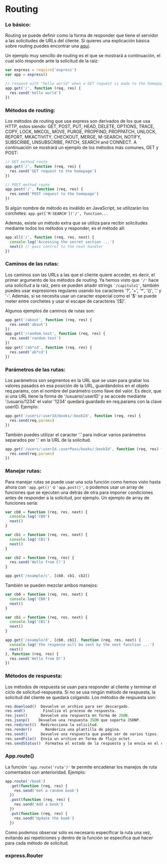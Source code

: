 # Routing

### Lo básico:
Routing se puede definir como la forma de responder que tiene el servidor a las solicitudes de URLs del cliente. Si quieres una explicación básica sobre routing puedes encontrar una [aquí](chapter2.md).

Un ejemplo muy sencillo de routing es el que se mostrará a continuación, el cual sólo responde ante la solicitud de la raíz:
```javascript
var express = require('express')
var app = express()

// respond with "hello world" when a GET request is made to the homepage
app.get('/', function (req, res) {
  res.send('hello world')
})
```

### Métodos de routing:
Los métodos de routing que usa express son derivados de los que usa HTTP, estos siendo: GET, POST, PUT, HEAD, DELETE, OPTIONS, TRACE, COPY, LOCK, MKCOL, MOVE, PURGE, PROPFIND, PROPPATCH, UNLOCK, REPORT, MKACTIVITY, CHECKOUT, MERGE, M-SEARCH, NOTIFY, SUBSCRIBE, UNSUBSCRIBE, PATCH, SEARCH and CONNECT.
A continuación se mostrará un ejemplo de los métodos más comunes, GET y POST:
```javascript
// GET method route
app.get('/', function (req, res) {
  res.send('GET request to the homepage')
})

// POST method route
app.post('/', function (req, res) {
  res.send('POST request to the homepage')
})
```
Si algún nombre de método es inválido en JavaScript, se utilizarán los corchetes: `app.get['M-SEARCH']('/', function...`

Además, existe un método extra que se utiliza para recibir solicitudes mediante todos los métodos y responder, es el método all:
```javascript
app.all('/', function (req, res, next) {
  console.log('Accessing the secret section ...')
  next() // pass control to the next handler
})
```

### Caminos de las rutas:
Los caminos son las URLs a las que el cliente quiere acceder, es decir, el primer argumento de los métodos de routing.
Ya hemos visto que `'/'` hace una solicitud a la raíz, pero se pueden añadir strings `'/capitulo1'`, también puedes usar expresiones regulares usando los caracteres '?', '+', '*', '()', '.' y '-'.
Además, si se necesita usar un caracter especial como el '$' se puede meter entre corchetes y usar el escape de caracteres '[\$]'.

Algunos ejemplos de caminos de rutas son:
```javascript
app.get('/about', function (req, res) {
  res.send('about')
})
app.get('/random.text', function (req, res) {
  res.send('random.text')
})
app.get('/ab*cd', function (req, res) {
  res.send('ab*cd')
})
```

### Parámetros de las rutas:
Los parámetros son segmentos en la URL que se usan para grabar los valores pasados en esa posición de la URL, guardándolos en el objeto req.params, con el nombre del parámetro como llave del valor. Es decir, que si una URL tiene la forma de '/usuario/:userID' y se accede mediante '/usuario/1234' el valor '1234' quedará guardado en req.params con la clave userID.
Ejemplo:
```javascript
app.get('/users/:userId/books/:bookId', function (req, res) {
  res.send(req.params)
})
```
También puedes utilizar el caracter '.' para indicar varios parámetros separados por '.' en la URL de la solicitud.
```javascript
app.get('/users/:userId.:userPass/books/:bookId', function (req, res) {
  res.send(req.params)
})
```

### Manejar rutas:
Para manejar rutas se puede usar una sola función como hemos visto hasta ahora con `'app.get()'` o `'app.post()'`, o podemos usar un array de funciones que se ejecuten una detrás de otra para imponer condiciones antes de responder a la solicitud, por ejemplo.
Un ejemplo de array de funciones sería:
```javascript
var cb0 = function (req, res, next) {
  console.log('CB0')
  next()
}

var cb1 = function (req, res, next) {
  console.log('CB1')
  next()
}

var cb2 = function (req, res) {
  res.send('Hello from C!')
}

app.get('/example/c', [cb0, cb1, cb2])
```
También se pueden mezclar ambos manejos:
```javascript
var cb0 = function (req, res, next) {
  console.log('CB0')
  next()
}

var cb1 = function (req, res, next) {
  console.log('CB1')
  next()
}

app.get('/example/d', [cb0, cb1], function (req, res, next) {
  console.log('the response will be sent by the next function ...')
  next()
}, function (req, res) {
  res.send('Hello from D!')
})
```

### Métodos de respuesta:
Los métodos de respuesta se usan para responder al cliente y terminar el ciclo de solicitud-respuesta. Si no se usa ningún método de respuesta, la solicitud del cliente se quedará colgando.
Los métodos de respuesta son:
```javascript
res.download()	Devuelve un archivo para ser descargado.
res.end()	     Finaliza el proceso de respuesta.
res.json()	    Devuelve una respuesta en forma de JSON.
res.jsonp()	   Devuelve una respuesta JSON que soporta JSONP.
res.redirect()	Redirecciona la solicitud.
res.render()	  Renderiza una plantilla de página.
res.send()	    Devuelve una respuesta que puede ser de varios tipos.
res.sendFile()	Envía un archivo en forma de flujo octet.
res.sendStatus()  Formatea el estado de la respuesta y lo envía en el cuerpo de la misma.
```

### App.route()
La función `'app.route('ruta')'` te permite encadenar los manejos de ruta comentados con anterioridad.
Ejemplo:
```javascript
app.route('/book')
  .get(function (req, res) {
    res.send('Get a random book')
  })
  .post(function (req, res) {
    res.send('Add a book')
  })
  .put(function (req, res) {
    res.send('Update the book')
  })
```
Como podemos observar sólo es necesario especificar la ruta una vez, evitando así repeticiones y dentro de la función se especifica qué hacer para cada método de solicitud.

### express.Router
